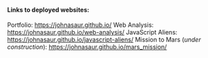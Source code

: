#### Links to deployed websites:

Portfolio: https://johnasaur.github.io/ 
Web Analysis: https://johnasaur.github.io/web-analysis/
JavaScript Aliens: https://johnasaur.github.io/javascript-aliens/
Mission to Mars (*under construction*): https://johnasaur.github.io/mars_mission/
